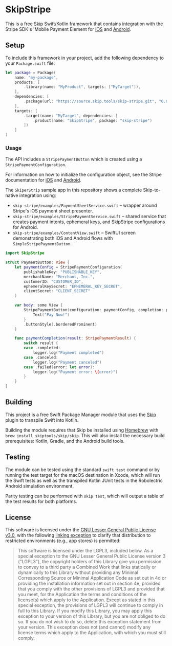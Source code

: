 # SkipStripe

This is a free [Skip](https://skip.tools) Swift/Kotlin framework that 
contains integration with the Stripe SDK's 'Mobile Payment Element
for [iOS](https://docs.stripe.com/sdks/ios)
and [Android](https://docs.stripe.com/sdks/android).

## Setup

To include this framework in your project, add the following
dependency to your `Package.swift` file:

```swift
let package = Package(
    name: "my-package",
    products: [
        .library(name: "MyProduct", targets: ["MyTarget"]),
    ],
    dependencies: [
        .package(url: "https://source.skip.tools/skip-stripe.git", "0.0.0"..<"2.0.0"),
    ],
    targets: [
        .target(name: "MyTarget", dependencies: [
            .product(name: "SkipStripe", package: "skip-stripe")
        ])
    ]
)
```

### Usage

The API includes a `StripePaymentButton` which is created using a `StripePaymentConfiguration`.

For information on how to initialize the configuration object, see the Stripe documentation
for [iOS](https://docs.stripe.com/payments/accept-a-payment?platform=ios&ui=payment-sheet)
and [Android](https://docs.stripe.com/payments/accept-a-payment?platform=android&ui=payment-sheet).

The `SkiperStrip` sample app in this repository shows a complete Skip-to-native integration using:

- `skip-stripe/examples/PaymentSheetService.swift` – wrapper around Stripe's iOS payment sheet presenter.
- `skip-stripe/examples/StripePaymentService.swift` – shared service that creates payment intents, ephemeral keys, and SkipStripe configurations for Android.
- `skip-stripe/examples/ContentView.swift` – SwiftUI screen demonstrating both iOS and Android flows with `SimpleStripePaymentButton`.

```swift
import SkipStripe

struct PaymentButton: View {
    let paymentConfig = StripePaymentConfiguration(
        publishableKey: "PUBLISHABLE_KEY",
        merchantName: "Merchant, Inc.",
        customerID: "CUSTOMER_ID",
        ephemeralKeySecret: "EPHEMERAL_KEY_SECRET",
        clientSecret: "CLIENT_SECRET"
    )

    var body: some View {
        StripePaymentButton(configuration: paymentConfig, completion: paymentCompletion) {
            Text("Pay Now!")
        }
        .buttonStyle(.borderedProminent)
    }

    func paymentCompletion(result: StripePaymentResult) {
        switch result {
        case .completed:
            logger.log("Payment completed")
        case .canceled:
            logger.log("Payment canceled")
        case .failed(error: let error):
            logger.log("Payment error: \(error)")
        }
    }
}
```

## Building

This project is a free Swift Package Manager module that uses the
[Skip](https://skip.tools) plugin to transpile Swift into Kotlin.

Building the module requires that Skip be installed using
[Homebrew](https://brew.sh) with `brew install skiptools/skip/skip`.
This will also install the necessary build prerequisites:
Kotlin, Gradle, and the Android build tools.

## Testing

The module can be tested using the standard `swift test` command
or by running the test target for the macOS destination in Xcode,
which will run the Swift tests as well as the transpiled
Kotlin JUnit tests in the Robolectric Android simulation environment.

Parity testing can be performed with `skip test`,
which will output a table of the test results for both platforms.

## License

This software is licensed under the
[GNU Lesser General Public License v3.0](https://spdx.org/licenses/LGPL-3.0-only.html),
with the following
[linking exception](https://spdx.org/licenses/LGPL-3.0-linking-exception.html)
to clarify that distribution to restricted environments (e.g., app stores) is permitted:

> This software is licensed under the LGPL3, included below.
> As a special exception to the GNU Lesser General Public License version 3
> ("LGPL3"), the copyright holders of this Library give you permission to
> convey to a third party a Combined Work that links statically or dynamically
> to this Library without providing any Minimal Corresponding Source or
> Minimal Application Code as set out in 4d or providing the installation
> information set out in section 4e, provided that you comply with the other
> provisions of LGPL3 and provided that you meet, for the Application the
> terms and conditions of the license(s) which apply to the Application.
> Except as stated in this special exception, the provisions of LGPL3 will
> continue to comply in full to this Library. If you modify this Library, you
> may apply this exception to your version of this Library, but you are not
> obliged to do so. If you do not wish to do so, delete this exception
> statement from your version. This exception does not (and cannot) modify any
> license terms which apply to the Application, with which you must still
> comply.
